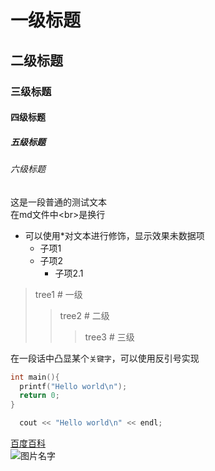 # 一级标题
## 二级标题
### 三级标题
#### 四级标题
##### 五级标题
###### 六级标题

这是一段普通的测试文本<br>
在md文件中\<br>是换行

* 可以使用*对文本进行修饰，显示效果未数据项
  * 子项1
  * 子项2
    * 子项2.1

> tree1    # 一级
>> tree2   # 二级
>>> tree3  # 三级

在一段话中凸显某个`关键字`，可以使用反引号实现

```c
int main(){
  printf("Hello world\n");
  return 0;
}
```

```cpp
  cout << "Hello world\n" << endl;
```

[百度百科](https://baidu.com "点击进入")<br>
![图片名字](https://gimg2.baidu.com/image_search/src=http%3A%2F%2Fediterupload.eepw.com.cn%2F201907%2F1564455304668232.png&refer=http%3A%2F%2Fediterupload.eepw.com.cn&app=2002&size=f9999,10000&q=a80&n=0&g=0n&fmt=auto?sec=1657966642&t=5dd15ab4bed9d312290a20d426e9854b "点击查看图片")
